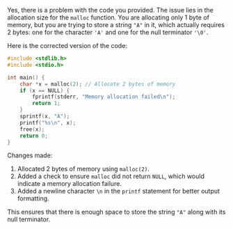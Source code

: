 Yes, there is a problem with the code you provided. The issue lies in the allocation size for the `malloc` function. You are allocating only 1 byte of memory, but you are trying to store a string `"A"` in it, which actually requires 2 bytes: one for the character `'A'` and one for the null terminator `'\0'`.

Here is the corrected version of the code:

```c
#include <stdlib.h>
#include <stdio.h>

int main() {
    char *x = malloc(2); // Allocate 2 bytes of memory
    if (x == NULL) {
        fprintf(stderr, "Memory allocation failed\n");
        return 1;
    }
    sprintf(x, "A");
    printf("%s\n", x);
    free(x);
    return 0;
}
```

Changes made:
1. Allocated 2 bytes of memory using `malloc(2)`.
2. Added a check to ensure `malloc` did not return `NULL`, which would indicate a memory allocation failure.
3. Added a newline character `\n` in the `printf` statement for better output formatting.

This ensures that there is enough space to store the string `"A"` along with its null terminator.
